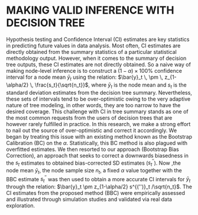 # MAKING VALID INFERENCE WITH DECISION TREE

Hypothesis testing and Confidence Interval (CI) estimates are key statistics in predicting future values in data analysis. Most often, CI estimates are directly obtained from the summary statistics of a particular statistical methodology output. However, when it comes to the summary of decision tree outputs, these CI estimates are not directly obtained. So a naive way of making node-level inference is to construct a $(1-\alpha) \times 100\%$ confidence interval for a node mean $\bar{y}_t$ using the relation: $\bar{y}_t \, \pm  \, z_{1-\alpha/2} \, \frac{s_t}{\sqrt{n_t}}$, where $\bar{y}_t$ is the node mean and $s_t$ is the standard deviation estimates from the decision tree summary. Nevertheless, these sets of intervals tend to be over-optimistic owing to the very adaptive nature of tree modeling, in other words, they are too narrow to have the desired coverage. This challenge with CI in tree summary stands as one of the most common requests from the users of decision trees that are however rarely fulfilled in practice. In this research, we make a strong effort to nail out the source of over-optimistic and correct it accordingly. We began by treating this issue with an existing method known as the Bootstrap Calibration (BC) on the $\alpha$. Statistically, this BC method is also plagued with overfitted estimates. We then resorted to our approach (Bootstrap Bias Correction), an approach that seeks to correct a downwards biasedness in the $s_t$ estimates to obtained bias-corrected SD estimates ($s_t^{''}$). Now ,the node mean $\bar{y}_t$, the node sample size $n_t$,  a fixed $\alpha$ value together with the BBC estimate $s_t^{''}$ was then used to obtain a more accurate CI intervals for $\bar{y}_t$ through the relation: $\bar{y}_t \pm z_{1-\alpha/2} s^{('')}_t /\sqrt{n_t}$. The CI estimates from the proposed method (BBC) were empirically assessed and illustrated through simulation studies and validated via real data exploration.

